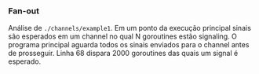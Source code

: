 ### Fan-out

Análise de `./channels/example1`. Em um ponto da execução principal sinais são esperados em um channel no qual N goroutines estão signaling. O programa principal aguarda todos os sinais enviados para o channel antes de prosseguir. Linha 68 dispara 2000 goroutines das quais um signal é esperado.